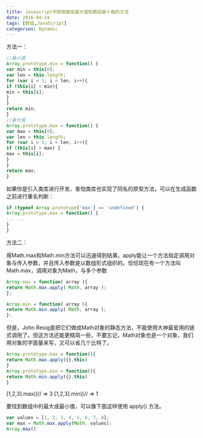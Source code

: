 ```yaml
---
title: Javascript中获取数组最大值和数组最小值的方法
date: 2016-04-24
tags: [数组,JavaScript]
categories: Dynamic
---
```


方法一：

```javascript
//最小值
Array.prototype.min = function() {
var min = this[0];
var len = this.length;
for (var i = 1; i < len; i++){ 
if (this[i] < min){ 
min = this[i]; 
} 
} 
return min;
}
//最大值
Array.prototype.max = function() { 
var max = this[0];
var len = this.length; 
for (var i = 1; i < len; i++){ 
if (this[i] > max) { 
max = this[i]; 
} 
} 
return max;
}
```

如果你是引入类库进行开发，害怕类库也实现了同名的原型方法，可以在生成函数之前进行重名判断：

```javascript
if (typeof Array.prototype['max'] == 'undefined') { 
Array.prototype.max = function() { 
... ...
}
}
```

方法二：

用Math.max和Math.min方法可以迅速得到结果。apply能让一个方法指定调用对象与传入参数，并且传入参数是以数组形式组织的。恰恰现在有一个方法叫Math.max，调用对象为Math，与多个参数

```javascript
Array.max = function( array ){ 
return Math.max.apply( Math, array );
};

Array.min = function( array ){ 
return Math.min.apply( Math, array );
};
```

但是，John Resig是把它们做成Math对象的静态方法，不能使用大神最爱用的链式调用了。但这方法还能更精简一些，不要忘记，Math对象也是一个对象，我们用对象的字面量来写，又可以省几个比特了。

```javascript
Array.prototype.max = function(){
return Math.max.apply({},this)
}
Array.prototype.min = function(){
return Math.min.apply({},this)
} 
```

[1,2,3].max()// => 3 
[1,2,3].min()// => 1

要找到数组中的最大或最小值，可以像下面这样使用 apply() 方法。

```javascript
var values = [1, 2, 3, 4, 5, 6, 7, 8];
var max = Math.max.apply(Math, values);
Array.max()
```



